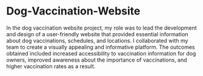 # Dog-Vaccination-Website
In the dog vaccination website project, my role was to lead the development and design of a user-friendly website that provided essential information about dog vaccinations, schedules, and locations. I collaborated with my team to create a visually appealing and informative platform. The outcomes obtained included increased accessibility to vaccination information for dog owners, improved awareness about the importance of vaccinations, and higher vaccination rates as a result.
